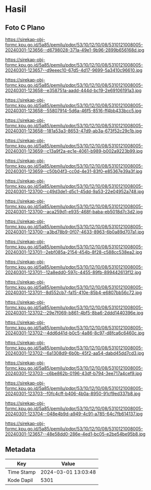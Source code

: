 # Hasil

## Foto C Plano

https://sirekap-obj-formc.kpu.go.id/5a85/pemilu/pdpr/53/10/12/10/08/5310121008005-20240301-123656--d6798028-371a-49e1-9b96-2899b656168d.jpg

https://sirekap-obj-formc.kpu.go.id/5a85/pemilu/pdpr/53/10/12/10/08/5310121008005-20240301-123657--d9eeec10-67d5-4d17-9699-5a3410c96610.jpg

https://sirekap-obj-formc.kpu.go.id/5a85/pemilu/pdpr/53/10/12/10/08/5310121008005-20240301-123658--e358751a-aadd-444d-bc19-2e69106191a3.jpg

https://sirekap-obj-formc.kpu.go.id/5a85/pemilu/pdpr/53/10/12/10/08/5310121008005-20240301-123658--55807914-5d6a-46f5-8516-ff4bb433bcc5.jpg

https://sirekap-obj-formc.kpu.go.id/5a85/pemilu/pdpr/53/10/12/10/08/5310121008005-20240301-123658--181a53a3-8653-47d9-ab3a-673f52c29c1b.jpg

https://sirekap-obj-formc.kpu.go.id/5a85/pemilu/pdpr/53/10/12/10/08/5310121008005-20240301-123659--c13a9f2a-ec1e-4061-b989-b002a9223b99.jpg

https://sirekap-obj-formc.kpu.go.id/5a85/pemilu/pdpr/53/10/12/10/08/5310121008005-20240301-123659--c50b04f3-cc0d-4e31-83f0-e85367e39a3f.jpg

https://sirekap-obj-formc.kpu.go.id/5a85/pemilu/pdpr/53/10/12/10/08/5310121008005-20240301-123700--c49d3de1-d5c1-45dd-9a53-22e04952a748.jpg

https://sirekap-obj-formc.kpu.go.id/5a85/pemilu/pdpr/53/10/12/10/08/5310121008005-20240301-123700--aca259d1-e935-468f-baba-eb5018d7c3d2.jpg

https://sirekap-obj-formc.kpu.go.id/5a85/pemilu/pdpr/53/10/12/10/08/5310121008005-20240301-123700--a3bd78b9-0f07-4633-8963-6b0a89d707a1.jpg

https://sirekap-obj-formc.kpu.go.id/5a85/pemilu/pdpr/53/10/12/10/08/5310121008005-20240301-123701--2ebf085a-2154-454b-8f28-c588cc538ea2.jpg

https://sirekap-obj-formc.kpu.go.id/5a85/pemilu/pdpr/53/10/12/10/08/5310121008005-20240301-123701--12a8edd0-597c-4455-89fb-899442613f12.jpg

https://sirekap-obj-formc.kpu.go.id/5a85/pemilu/pdpr/53/10/12/10/08/5310121008005-20240301-123701--8d552cb7-fa15-410e-85b4-e6807bb56c72.jpg

https://sirekap-obj-formc.kpu.go.id/5a85/pemilu/pdpr/53/10/12/10/08/5310121008005-20240301-123702--29e7f069-b861-4bf5-8ba6-2ddd1440396e.jpg

https://sirekap-obj-formc.kpu.go.id/5a85/pemilu/pdpr/53/10/12/10/08/5310121008005-20240301-123702--4dd6d41d-b0c5-4a86-8c97-d8fca6c6460c.jpg

https://sirekap-obj-formc.kpu.go.id/5a85/pemilu/pdpr/53/10/12/10/08/5310121008005-20240301-123702--6a1308d9-6b0b-45f2-aa54-dabd45dd7cd3.jpg

https://sirekap-obj-formc.kpu.go.id/5a85/pemilu/pdpr/53/10/12/10/08/5310121008005-20240301-123703--c6be862b-0196-43df-b794-3ee717a4cef9.jpg

https://sirekap-obj-formc.kpu.go.id/5a85/pemilu/pdpr/53/10/12/10/08/5310121008005-20240301-123703--f0fc4cff-b406-4b0a-8950-91cf9ed337b8.jpg

https://sirekap-obj-formc.kpu.go.id/5a85/pemilu/pdpr/53/10/12/10/08/5310121008005-20240301-123704--048e4b9d-a949-4c91-a785-64c7fb614137.jpg

https://sirekap-obj-formc.kpu.go.id/5a85/pemilu/pdpr/53/10/12/10/08/5310121008005-20240301-123657--48e58dd0-286e-4ed1-bc05-e2be54be95b8.jpg


## Metadata

| Key        | Value               |
| ---------- | ------------------- |
| Time Stamp | 2024-03-01 13:03:48 |
| Kode Dapil | 5301                |



